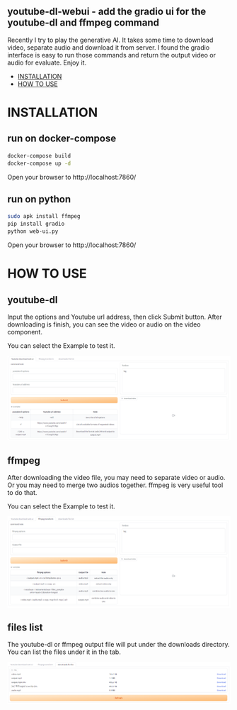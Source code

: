 ## youtube-dl-webui - add the gradio ui for the youtube-dl and ffmpeg command

Recently I try to play the generative AI. It takes some time to download video, separate audio and download it from server. 
I found the gradio interface is easy to run those commands and return the output video or audio for evaluate. 
Enjoy it.

- [INSTALLATION](#installation)
- [HOW TO USE](#how-to-use)

# INSTALLATION

## run on docker-compose
```bash
docker-compose build
docker-compose up -d
```

Open your browser to 
http://localhost:7860/

## run on python
```bash
sudo apk install ffmpeg
pip install gradio
python web-ui.py
```

Open your browser to 
http://localhost:7860/

# HOW TO USE

## youtube-dl 
Input the options and Youtube url address, then click Submit button.
After downloading is finish, you can see the video or audio on the video component. 

You can select the Example to test it.

![youtube-dl](./imgs/youtube-dl.png)


## ffmpeg
After downloading the video file, you may need to separate video or audio. 
Or you may need to merge two audios together. ffmpeg is very useful tool to do that. 

You can select the Example to test it.

![ffmpeg](./imgs/ffmpeg.png)

## files list
The youtube-dl or ffmpeg output file will put under the downloads directory. 
You can list the files under it in the tab.

![file_list](./imgs/file_list.png)

